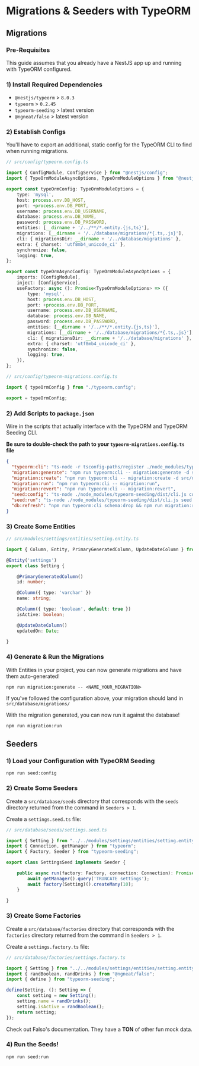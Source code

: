 # Migrations & Seeders with TypeORM

## Migrations

### Pre-Requisites

This guide assumes that you already have a NestJS app up and running with TypeORM configured.

### 1) Install Required Dependencies

- `@nestjs/typeorm` > `8.0.3`
- `typeorm` > `0.2.45`
- `typeorm-seeding` > latest version
- `@ngneat/falso` > latest version

### 2) Establish Configs

You'll have to export an additional, static config for the TypeORM CLI to find when running migrations.

```typescript
// src/config/typeorm.config.ts

import { ConfigModule, ConfigService } from "@nestjs/config";
import { TypeOrmModuleAsyncOptions, TypeOrmModuleOptions } from "@nestjs/typeorm";

export const typeOrmConfig: TypeOrmModuleOptions = {
    type: 'mysql',
    host: process.env.DB_HOST,
    port: +process.env.DB_PORT,
    username: process.env.DB_USERNAME,
    database: process.env.DB_NAME,
    password: process.env.DB_PASSWORD,
    entities: [__dirname + '/../**/*.entity.{js,ts}'],
    migrations: [__dirname + '/../database/migrations/*{.ts,.js}'],
    cli: { migrationsDir: __dirname + '/../database/migrations' },
    extra: { charset: 'utf8mb4_unicode_ci' },
    synchronize: false,
    logging: true,
};

export const typeOrmAsyncConfig: TypeOrmModuleAsyncOptions = {
    imports: [ConfigModule],
    inject: [ConfigService],
    useFactory: async (): Promise<TypeOrmModuleOptions> => ({
        type: 'mysql',
        host: process.env.DB_HOST,
        port: +process.env.DB_PORT,
        username: process.env.DB_USERNAME,
        database: process.env.DB_NAME,
        password: process.env.DB_PASSWORD,
        entities: [__dirname + '/../**/*.entity.{js,ts}'],
        migrations: [__dirname + '/../database/migrations/*{.ts,.js}'],
        cli: { migrationsDir: __dirname + '/../database/migrations' },
        extra: { charset: 'utf8mb4_unicode_ci' },
        synchronize: false,
        logging: true,
    }),
};
```

```typescript
// src/config/typeorm-migrations.config.ts

import { typeOrmConfig } from "./typeorm.config";

export = typeOrmConfig;
```

### 2) Add Scripts to `package.json`

Wire in the scripts that actually interface with the TypeORM and TypeORM Seeding CLI.

**Be sure to double-check the path to your `typeorm-migrations.config.ts` file**
```json
{
  "typeorm:cli": "ts-node -r tsconfig-paths/register ./node_modules/typeorm/cli -f src/config/typeorm-migrations.config.ts",
  "migration:generate": "npm run typeorm:cli -- migration:generate -d src/database/migrations -n",
  "migration:create": "npm run typeorm:cli -- migration:create -d src/database/migrations -n",
  "migration:run": "npm run typeorm:cli -- migration:run",
  "migration:revert": "npm run typeorm:cli -- migration:revert",
  "seed:config": "ts-node ./node_modules/typeorm-seeding/dist/cli.js config -n src/config/typeorm-migrations.config.ts",
  "seed:run": "ts-node ./node_modules/typeorm-seeding/dist/cli.js seed -n src/config/typeorm-migrations.config.ts",
  "db:refresh": "npm run typeorm:cli schema:drop && npm run migration:run && npm run seed:run"
}
```

### 3) Create Some Entities

```typescript
// src/modules/settings/entities/setting.entity.ts

import { Column, Entity, PrimaryGeneratedColumn, UpdateDateColumn } from "typeorm";

@Entity('settings')
export class Setting {

    @PrimaryGeneratedColumn()
    id: number;

    @Column({ type: 'varchar' })
    name: string;

    @Column({ type: 'boolean', default: true })
    isActive: boolean;

    @UpdateDateColumn()
    updatedOn: Date;

}
```

### 4) Generate & Run the Migrations

With Entities in your project, you can now generate migrations and have them auto-generated!

`npm run migration:generate -- <NAME_YOUR_MIGRATION>`

If you've followed the configuration above, your migration should land in `src/database/migrations/`

With the migration generated, you can now run it against the database!

`npm run migration:run`

## Seeders

### 1) Load your Configuration with TypeORM Seeding

`npm run seed:config`

### 2) Create Some Seeders

Create a `src/database/seeds` directory that corresponds with the `seeds` directory returned from the command in `Seeders > 1`.

Create a `settings.seed.ts` file:

```typescript
// src/database/seeds/settings.seed.ts

import { Setting } from "../../modules/settings/entities/setting.entity"; // make sure this path stays relative
import { Connection, getManager } from "typeorm";
import { Factory, Seeder } from "typeorm-seeding";

export class SettingsSeed implements Seeder {

    public async run(factory: Factory, connection: Connection): Promise<void> {
        await getManager().query('TRUNCATE settings');
        await factory(Setting)().createMany(10);
    }

}
```

### 3) Create Some Factories

Create a `src/database/factories` directory that corresponds with the `factories` directory returned from the command in `Seeders > 1`.

Create a `settings.factory.ts` file:

```typescript
// src/database/factories/settings.factory.ts

import { Setting } from "../../modules/settings/entities/setting.entity"; // make sure this path stays relative
import { randBoolean, randDrinks } from "@ngneat/falso";
import { define } from "typeorm-seeding";

define(Setting, (): Setting => {
    const setting = new Setting();
    setting.name = randDrinks();
    setting.isActive = randBoolean();
    return setting;
});
```

Check out Falso's documentation. They have a **TON** of other fun mock data.

### 4) Run the Seeds!

`npm run seed:run`